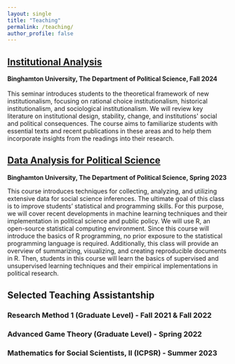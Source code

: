 ```yaml
---
layout: single
title: "Teaching"
permalink: /teaching/
author_profile: false
---
```


## <a href="/files/institutional_analysis_syllabus.pdf" target="_blank"> Institutional Analysis</a>
**Binghamton University, The Department of Political Science, Fall 2024** <br><br>
This seminar introduces students to the theoretical framework of new institutionalism, focusing on rational choice institutionalism, historical institutionalism, and sociological institutionalism. We will review key literature on institutional design, stability, change, and institutions' social and political consequences. The course aims to familiarize students with essential texts and recent publications in these areas and to help them incorporate insights from the readings into their research.  

## <a href="/files/data_analysis_syllabus.pdf" target="_blank">Data Analysis for Political Science</a>
**Binghamton University, The Department of Political Science, Spring 2023**

This course introduces techniques for collecting, analyzing, and utilizing extensive data for social science inferences. The ultimate goal of this class is to improve students’ statistical and programming skills. For this purpose, we will cover recent developments in machine learning techniques and their implementation in political science and public policy. 
We will use R, an open-source statistical computing environment. Since this course will introduce the basics of R programming, no prior exposure to the statistical programming language is required. Additionally, this class will provide an overview of summarizing, visualizing, and creating reproducible documents in R. Then, students in this course will learn the basics of supervised and unsupervised learning techniques and their empirical implementations in political research.

## Selected Teaching Assistantship
### Research Method 1 (Graduate Level) - Fall 2021 & Fall 2022
### Advanced Game Theory (Graduate Level) - Spring 2022
### Mathematics for Social Scientists, II (ICPSR) - Summer 2023


